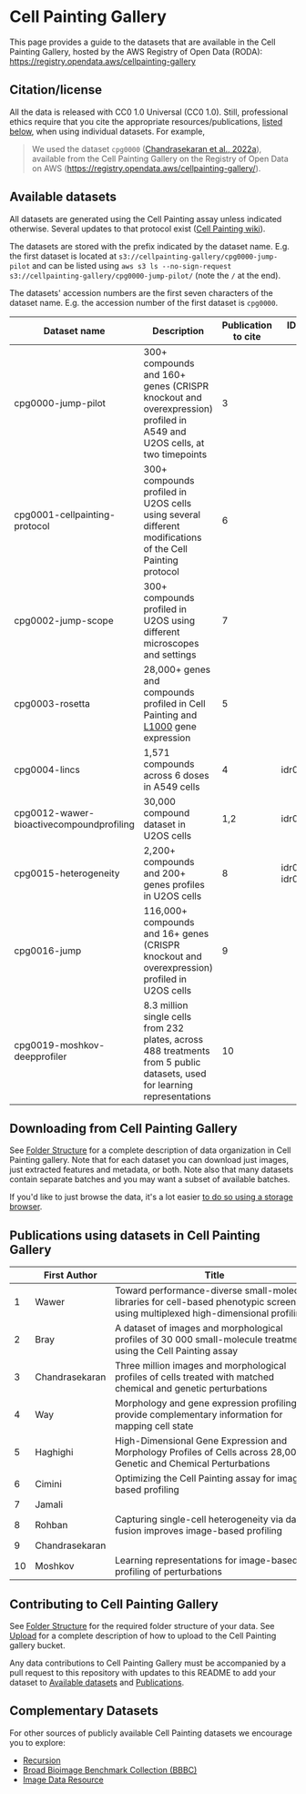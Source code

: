 # Cell Painting Gallery

This page provides a guide to the datasets that are available in the Cell Painting Gallery, hosted by the AWS Registry of Open Data (RODA): <https://registry.opendata.aws/cellpainting-gallery>

## Citation/license

All the data is released with CC0 1.0 Universal (CC0 1.0).
Still, professional ethics require that you cite the appropriate resources/publications, [listed below](#available-datasets), when using individual datasets.
For example,

> We used the dataset `cpg0000` ([Chandrasekaran et al., 2022a](https://doi.org/10.1101/2022.01.05.475090)), available from the Cell Painting Gallery on the Registry of Open Data on AWS (<https://registry.opendata.aws/cellpainting-gallery/>).

## Available datasets

All datasets are generated using the Cell Painting assay unless indicated otherwise. Several updates to that protocol exist ([Cell Painting wiki](https://github.com/carpenterlab/2022_Cimini_NatureProtocols/wiki)).

The datasets are stored with the prefix indicated by the dataset name.
E.g. the first dataset is located at `s3://cellpainting-gallery/cpg0000-jump-pilot` and can be listed using `aws s3 ls --no-sign-request s3://cellpainting-gallery/cpg0000-jump-pilot/` (note the `/` at the end).

The datasets' accession numbers are the first seven characters of the dataset name.
E.g. the accession number of the first dataset is `cpg0000`.

| Dataset name                             | Description                                                                                                                     | Publication to cite | IDR accession number     | Associated Repositories |
|------------------------------------------|---------------------------------------------------------------------------------------------------------------------------------|---------------------|--------------------------|-------------------------|
| cpg0000-jump-pilot                       | 300+ compounds and 160+ genes (CRISPR knockout and overexpression) profiled in A549 and U2OS cells, at two timepoints           | 3                   |                          | [data]()                |
| cpg0001-cellpainting-protocol            | 300+ compounds profiled in U2OS cells using several different modifications of the Cell Painting protocol                       | 6                   |                          | [data]()                |
| cpg0002-jump-scope                       | 300+ compounds profiled in U2OS using different microscopes and settings                                                        | 7                   |                          | [data]()                |
| cpg0003-rosetta                          | 28,000+ genes and compounds profiled in Cell Painting and [L1000](https://doi.org/10.1016%2Fj.cell.2017.10.049) gene expression | 5                   |                          | [data]()                |
| cpg0004-lincs                            | 1,571 compounds across 6 doses in A549 cells                                                                                    | 4                   | idr0125                  | [data]()                |
| cpg0012-wawer-bioactivecompoundprofiling | 30,000 compound dataset in U2OS cells                                                                                           | 1,2                 | idr0016                  | [data]()                |
| cpg0015-heterogeneity                    | 2,200+ compounds and 200+ genes profiles in U2OS cells                                                                          | 8                   | idr0016,idr0036, idr0033 | [data]()                |
| cpg0016-jump                             | 116,000+ compounds and 16+ genes (CRISPR knockout and overexpression) profiled in U2OS cells                                    | 9                   |                          | [data]()                |
| cpg0019-moshkov-deepprofiler             | 8.3 million single cells from 232 plates, across 488 treatments from 5 public datasets, used for learning representations       | 10                  |                          | [data]()                |

## Downloading from Cell Painting Gallery

See [Folder Structure](folder_structure.md) for a complete description of data organization in Cell Painting gallery.
Note that for each dataset you can download just images, just extracted features and metadata, or both.
Note also that many datasets contain separate batches and you may want a subset of available batches.

If you'd like to just browse the data, it's a lot easier [to do so using a storage browser](https://stackoverflow.com/a/72143198/1094109).

## Publications using datasets in Cell Painting Gallery

|    | First Author   | <div style="width:350px">Title</div>                                                                                                 | Year  | <div style="width:150px">Publication URL</div> | Dataset Name in Gallery                  |
|----|----------------|--------------------------------------------------------------------------------------------------------------------------------------|-------|------------------------------------------------|------------------------------------------|
| 1  | Wawer          | Toward performance-diverse small-molecule libraries for cell-based phenotypic screening using multiplexed high-dimensional profiling | 2014  | <https://doi.org/10.1073/pnas.1410933111>      | cpg0012-wawer-bioactivecompoundprofiling |
| 2  | Bray           | A dataset of images and morphological profiles of 30 000 small-molecule treatments using the Cell Painting assay                     | 2017  | <https://doi.org/10.1093/gigascience/giw014>   | cpg0012-wawer-bioactivecompoundprofiling |
| 3  | Chandrasekaran | Three million images and morphological profiles of cells treated with matched chemical and genetic perturbations                     | 2022a | <https://doi.org/10.1101/2022.01.05.475090>    | cpg0000-jump-pilot                       |
| 4  | Way            | Morphology and gene expression profiling provide complementary information for mapping cell state                                    | 2022  | <https://doi.org/10.1101/2021.10.21.465335>    | cpg0004-lincs                            |
| 5  | Haghighi       | High-Dimensional Gene Expression and Morphology Profiles of Cells across 28,000 Genetic and Chemical Perturbations                   | 2022  | <https://doi.org/10.1101/2021.09.08.459417>    | cpg0003-rosetta                          |
| 6  | Cimini         | Optimizing the Cell Painting assay for image-based profiling                                                                         | 2022  | <https://doi.org/10.1101/2022.07.13.499171>    | cpg0001-cellpainting-protocol            |
| 7  | Jamali         |                                                                                                                                      | 2022  | In Preparation                                 | cpg0002-jump-scope                       |
| 8  | Rohban         | Capturing single-cell heterogeneity via data fusion improves image-based profiling                                                   | 2019  | <https://doi.org/10.1038/s41467-019-10154-8>   | cpg0015-heterogeneity                    |
| 9  | Chandrasekaran |                                                                                                                                      | 2022b | In Preparation                                 | cpg0016-jump                             |
| 10 | Moshkov        | Learning representations for image-based profiling of perturbations                                                                  | 2022  | <https://doi.org/10.1101/2022.08.12.503783>    | cpg0019-moshkov-deepprofiler             |

## Contributing to Cell Painting Gallery

See [Folder Structure](folder_structure.md) for the required folder structure of your data.
See [Upload](upload.md) for a complete description of how to upload to the Cell Painting gallery bucket.

Any data contributions to Cell Painting Gallery must be accompanied by a pull request to this repository with updates to this README to add your dataset to [Available datasets](#available-datasets) and [Publications](#publications-using-datasets-in-cell-painting-gallery).

## Complementary Datasets

For other sources of publicly available Cell Painting datasets we encourage you to explore:

- [Recursion](https://www.rxrx.ai)
- [Broad Bioimage Benchmark Collection (BBBC)](https://bbbc.broadinstitute.org)
- [Image Data Resource](https://idr.openmicroscopy.org)
